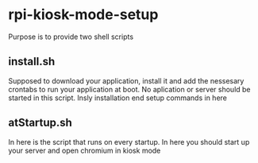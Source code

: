 # rpi-kiosk-mode-setup

Purpose is to provide two shell scripts

## install.sh
Supposed to download your application, install it and add the nessesary crontabs to run your application at boot. No aplication or server should be started in this script. Insly installation end setup commands in here

## atStartup.sh
In here is the script that runs on every startup. In here you should start up your server and open chromium in kiosk mode
